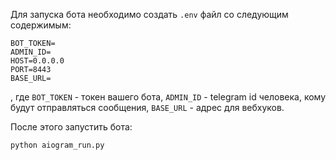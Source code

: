 Для запуска бота необходимо создать `.env` файл со следующим содержимым:

```
BOT_TOKEN=
ADMIN_ID=
HOST=0.0.0.0
PORT=8443
BASE_URL=
```
, где `BOT_TOKEN` - токен вашего бота, `ADMIN_ID` - telegram id человека, кому будут отправляться сообщения, `BASE_URL` - адрес для вебхуков.

После этого запустить бота:

```bash
python aiogram_run.py
```
